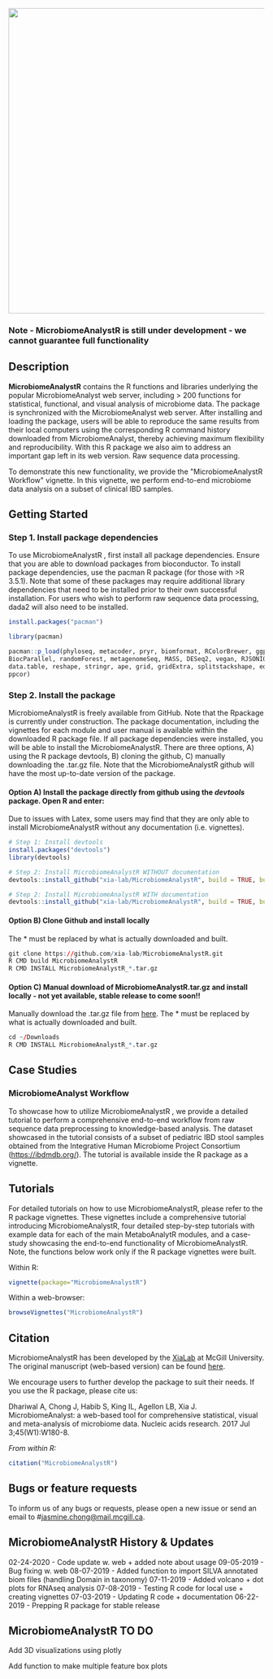 <p align="center">
  <img src="https://github.com/xia-lab/MicrobiomeAnalystR/blob/master/docs/microbiomeanalystr_logo.png" width="600">
</p>

### Note - MicrobiomeAnalystR is still under development - we cannot guarantee full functionality ### 

## Description 

**MicrobiomeAnalystR** contains the R functions and libraries underlying the popular MicrobiomeAnalyst web server, including > 200 functions for statistical, functional, and visual analysis of microbiome data. The package is synchronized with the MicrobiomeAnalyst web server. After installing and loading the package, users will be able to reproduce the same results from their local computers using the corresponding R command history downloaded from MicrobiomeAnalyst, thereby achieving maximum flexibility and reproducibility. With this R package we also aim to address an important gap left in its web version. Raw sequence data processing. 

To demonstrate this new functionality, we provide the "MicrobiomeAnalystR Workflow" vignette. In this vignette, we perform end-to-end microbiome data analysis on a subset of clinical IBD samples.   

## Getting Started 

### Step 1. Install package dependencies 

To use MicrobiomeAnalystR , first install all package dependencies. Ensure that you are able to download packages from bioconductor. To install package dependencies, use the pacman R package (for those with >R 3.5.1). Note that some of these packages may require additional library dependencies that need to be installed prior to their own successful installation. For users who wish to perform raw sequence data processing, dada2 will also need to be installed.

```R
install.packages("pacman")

library(pacman)

pacman::p_load(phyloseq, metacoder, pryr, biomformat, RColorBrewer, ggplot2, gplots, Cairo, igraph, 
BiocParallel, randomForest, metagenomeSeq, MASS, DESeq2, vegan, RJSONIO, ggfortify, pheatmap, xtable, genefilter,
data.table, reshape, stringr, ape, grid, gridExtra, splitstackshape, edgeR, globaltest, R.utils, viridis, ggrepel,
ppcor)
```
### Step 2. Install the package 

MicrobiomeAnalystR is freely available from GitHub. Note that the Rpackage is currently under construction. The package documentation, including the vignettes for each module and user manual is available within the downloaded R package file. If all package dependencies were installed, you will be able to install the MicrobiomeAnalystR. There are three options, A) using the R package devtools, B) cloning the github, C) manually downloading the .tar.gz file. Note that the MicrobiomeAnalystR github will have the most up-to-date version of the package. 

#### Option A) Install the package directly from github using the *devtools* package. Open R and enter:

Due to issues with Latex, some users may find that they are only able to install MicrobiomeAnalystR without any documentation (i.e. vignettes). 

```R
# Step 1: Install devtools
install.packages("devtools")
library(devtools)

# Step 2: Install MicrobiomeAnalystR WITHOUT documentation
devtools::install_github("xia-lab/MicrobiomeAnalystR", build = TRUE, build_opts = c("--no-resave-data", "--no-manual", "--no-build-vignettes"))

# Step 2: Install MicrobiomeAnalystR WITH documentation
devtools::install_github("xia-lab/MicrobiomeAnalystR", build = TRUE, build_opts = c("--no-resave-data", "--no-manual"))

```

#### Option B) Clone Github and install locally

The * must be replaced by what is actually downloaded and built.  

```R
git clone https://github.com/xia-lab/MicrobiomeAnalystR.git
R CMD build MicrobiomeAnalystR
R CMD INSTALL MicrobiomeAnalystR_*.tar.gz

```

#### Option C) Manual download of MicrobiomeAnalystR.tar.gz and install locally - not yet available, stable release to come soon!!

Manually download the .tar.gz file from [here](https://www.dropbox.com/s/wk43rs9hswzypgt/MicrobiomeAnalystR_0.0.0.9000.tar.gz?dl=0). The * must be replaced by what is actually downloaded and built.  

```R
cd ~/Downloads
R CMD INSTALL MicrobiomeAnalystR_*.tar.gz

```

## Case Studies

### MicrobiomeAnalyst Workflow

To showcase how to utilize MicrobiomeAnalystR , we provide a detailed tutorial to perform a comprehensive end-to-end workflow from raw sequence data preprocessing to knowledge-based analysis. The dataset showcased in the tutorial consists of a subset of pediatric IBD stool samples obtained from the Integrative Human Microbiome Project Consortium (https://ibdmdb.org/). The tutorial is available inside the R package as a vignette.

## Tutorials

For detailed tutorials on how to use MicrobiomeAnalystR, please refer to the R package vignettes. These vignettes include a comprehensive tutorial introducing MicrobiomeAnalystR, four detailed step-by-step tutorials with example data for each of the main MetaboAnalytR  modules, and a case-study showcasing the end-to-end functionality of MicrobiomeAnalystR. Note, the functions below work only if the R package vignettes were built. 

Within R:
```R
vignette(package="MicrobiomeAnalystR")
```

Within a web-browser:
```R
browseVignettes("MicrobiomeAnalystR")
```

## Citation

MicrobiomeAnalystR has been developed by the [XiaLab](http://xialabresearch.com/) at McGill University. The original manuscript (web-based version) can be found [here](https://www.ncbi.nlm.nih.gov/pubmed/28449106). 

We encourage users to further develop the package to suit their needs. If you use the R package, please cite us: 

Dhariwal A, Chong J, Habib S, King IL, Agellon LB, Xia J. MicrobiomeAnalyst: a web-based tool for comprehensive statistical, visual and meta-analysis of microbiome data. Nucleic acids research. 2017 Jul 3;45(W1):W180-8.

*From within R:*

```R
citation("MicrobiomeAnalystR")
```

## Bugs or feature requests

To inform us of any bugs or requests, please open a new issue or send an email to #jasmine.chong@mail.mcgill.ca.

## MicrobiomeAnalystR History & Updates

02-24-2020 - Code update w. web + added note about usage
09-05-2019 - Bug fixing w. web
08-07-2019 - Added function to import SILVA annotated biom files (handling Domain in taxonomy)
07-11-2019 - Added volcano + dot plots for RNAseq analysis
07-08-2019 - Testing R code for local use + creating vignettes
07-03-2019 - Updating R code + documentation
06-22-2019 - Prepping R package for stable release

## MicrobiomeAnalystR TO DO

Add 3D visualizations using plotly

Add function to make multiple feature box plots

